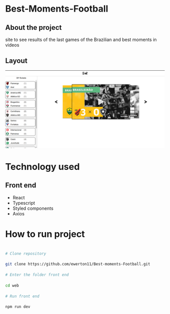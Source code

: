 # Best-Moments-Football

## About the project

site to see results of the last games of the Brazilian and best moments in videos

## Layout

![alt text](https://github.com/ewerton11/assets/blob/main/best-Moments-Football/best-moments-football-home.png)

# Technology used

## Front end

- React
- Typescript
- Styled components
- Axios

# How to run project

```bash

# Clone repository

git clone https://github.com/ewerton11/Best-moments-Football.git

# Enter the folder front end

cd web

# Run front end

npm run dev
